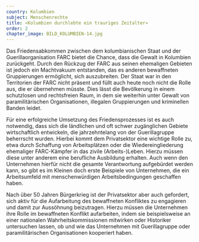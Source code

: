 ```yaml
---
country: Kolumbien
subject: Menschenrechte
title: «Kolumbien durchlebte ein trauriges Zeitalter»
order: 2
chapter_image: BILD_KOLUMBIEN-14.jpg
---
```

<div class="content" markdown="1">
Das Friedensabkommen zwischen dem kolumbianischen Staat und der Guerillaorganisation FARC bietet die Chance, dass die Gewalt in Kolumbien zurückgeht. Durch den Rückzug der FARC aus seinen ehemaligen Gebieten ist jedoch ein Machtvakuum entstanden, das es anderen bewaffneten Gruppierungen ermöglicht, sich auszubreiten. Der Staat war in den Territorien der FARC nicht präsent und füllt auch heute noch nicht die Rolle aus, die er übernehmen müsste. Dies lässt die Bevölkerung in einem schutzlosen und rechtsfreien Raum, in dem sie weiterhin unter Gewalt von paramilitärischen Organisationen, illegalen Gruppierungen und kriminellen Banden leidet.

Für eine erfolgreiche Umsetzung des Friedensprozesses ist es auch notwendig, dass sich die ländlichen und oft schwer zugänglichen Gebiete wirtschaftlich entwickeln, die jahrzehntelang von der Guerillagruppe beherrscht wurden. Hierbei kommt dem Privatsektor eine wichtige Rolle zu, etwa durch Schaffung von Arbeitsplätzen oder die Wiedereingliederung ehemaliger FARC-Kämpfer in das zivile (Arbeits-)Leben. Hierzu müssen diese unter anderem eine berufliche Ausbildung erhalten. Auch wenn den Unternehmen hierfür nicht die gesamte Verantwortung aufgebürdet werden kann, so gibt es im Kleinen doch erste Beispiele von Unternehmen, die ein Arbeitsumfeld mit menschenwürdigen Arbeitsbedingungen geschaffen haben.

Nach über 50 Jahren Bürgerkrieg ist der Privatsektor aber auch gefordert, sich aktiv für die Aufarbeitung des bewaffneten Konfliktes zu engagieren und damit zur Aussöhnung beizutragen. Hierzu müssen die Unternehmen ihre Rolle im bewaffneten Konflikt aufarbeiten, indem sie beispielsweise an einer nationalen Wahrheitskommissionen mitwirken oder Historiker untersuchen lassen, ob und wie das Unternehmen mit Guerillagruppe oder paramilitärischen Organisationen kooperiert haben.
</div>
